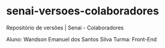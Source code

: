 # senai-versoes-colaboradores
Repositório de versões | Senai - Colaboradores

Aluno: Wandson Emanuel dos Santos Silva
Turma: Front-End

